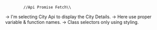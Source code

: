             //Api Promise Fetch\\

-> I'm selecting City Api to display the City Details.
-> Here use proper variable & function names.
-> Class selectors only using styling.